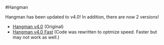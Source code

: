 #Hangman

Hangman has been updated to v4.0!
In addition, there are now 2 versions!
- [Hangman v4.0](https://onlinegdb.com/9fwTbdpWQ "Hangman v4.0") (Original)
- [Hangman v4.0 Fast](https://onlinegdb.com/9fwTbdpWQ "Hangman v4.0 Fast") (Code was rewritten to optmize speed. Faster but may not work as well.)
